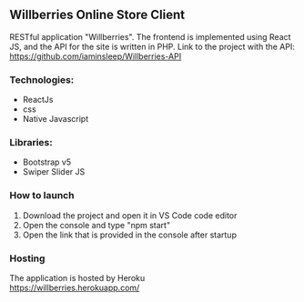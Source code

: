 ## Willberries Online Store Client

RESTful application "Willberries". The frontend is implemented using React JS, and the API for the site is written in PHP.
Link to the project with the API: https://github.com/iaminsleep/Willberries-API

### Technologies:

- ReactJs
- css
- Native Javascript

### Libraries:

- Bootstrap v5
- Swiper Slider JS

### How to launch
1) Download the project and open it in VS Code code editor
2) Open the console and type "npm start"
3) Open the link that is provided in the console after startup

### Hosting

The application is hosted by Heroku </br>
https://willberries.herokuapp.com/

